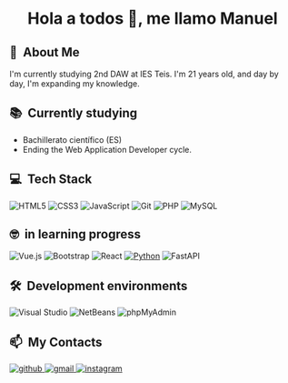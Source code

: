<h1 align="center"> Hola a todos 👋, me llamo Manuel </h1>

  ## 🧭 &nbsp;About Me

I'm currently studying 2nd DAW at IES Teis. I'm 21 years old, and day by day, I'm expanding my knowledge.


  ## 📚 &nbsp;Currently studying

- Bachillerato científico (ES)
- Ending the Web Application Developer cycle.
  
## 💻 &nbsp;Tech Stack


![HTML5](https://img.shields.io/badge/html5-%23E34F26.svg?style=for-the-badge&logo=html5&logoColor=white) ![CSS3](https://img.shields.io/badge/css3-%231572B6.svg?style=for-the-badge&logo=css3&logoColor=white)   ![JavaScript](https://img.shields.io/badge/javascript-%23323330.svg?style=for-the-badge&logo=javascript&logoColor=%23F7DF1E)  ![Git](https://img.shields.io/badge/Git-%23F05032.svg?style=for-the-badge&logo=git&logoColor=white)  ![PHP](https://img.shields.io/badge/PHP-%23777BB4.svg?style=for-the-badge&logo=php&logoColor=white) ![MySQL](https://img.shields.io/badge/mysql-%2300f.svg?style=for-the-badge&logo=mysql&logoColor=white)


## 🤓 &nbsp;in learning progress

![Vue.js](https://img.shields.io/badge/Vue.js-%234FC08D.svg?style=for-the-badge&logo=vue.js&logoColor=white) ![Bootstrap](https://img.shields.io/badge/bootstrap-%23563D7C.svg?style=for-the-badge&logo=bootstrap&logoColor=white) ![React](https://img.shields.io/badge/react-%2320232a.svg?style=for-the-badge&logo=react&logoColor=%2361DAFB) [![Python](https://img.shields.io/badge/Python-3776AB?style=for-the-badge&logo=python&logoColor=white)](https://www.python.org/)
![FastAPI](https://img.shields.io/badge/fastapi-009688?style=for-the-badge&logo=fastapi&logoColor=white)




  ## 🛠 &nbsp;Development environments


![Visual Studio](https://img.shields.io/badge/Visual_Studio-%235C2D91.svg?style=for-the-badge&logo=visual-studio&logoColor=white) 
![NetBeans](https://img.shields.io/badge/NetBeans-%23000000.svg?style=for-the-badge&logo=apache-netbeans-ide&logoColor=1B6AC6) ![phpMyAdmin](https://img.shields.io/badge/phpmyadmin-%2343B02A.svg?style=for-the-badge&logo=phpmyadmin&logoColor=white) 



## 📫 &nbsp;My Contacts

<a href="https://github.com/mmanuch" target="_blank">
<img src=https://img.shields.io/badge/github-%2300acee.svg?color=181717&style=for-the-badge&logo=github&logoColor=white alt=github style="margin-bottom: 5px;" />

<a href="mailto:manuelchavesherrera69@gmail.com" target="_blank">
<img src=https://img.shields.io/badge/gmail-%2300acee.svg?color=EA4335&style=for-the-badge&logo=gmail&logoColor=white alt=gmail style="margin-bottom: 5px;" />

<a href="https://www.instagram.com/mmanu_ch" target="_blank">
<img src=https://img.shields.io/badge/instagram-%2300acee.svg?color=C13584&style=for-the-badge&logo=instagram&logoColor=white alt=instagram style="margin-bottom: 5px;" />

